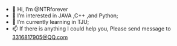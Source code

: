 - 👋 Hi, I’m @NTRforever
- 👀 I’m interested in JAVA ,C++ ,and Python;
- 🌱 I’m currently learning in TJU;
- 📫 If there is anything I could help you, Please send message to 3316817905@QQ.com

<!---
NTRforever/NTRforever is a ✨ special ✨ repository because its `README.md` (this file) appears on your GitHub profile.
You can click the Preview link to take a look at your changes.
--->
